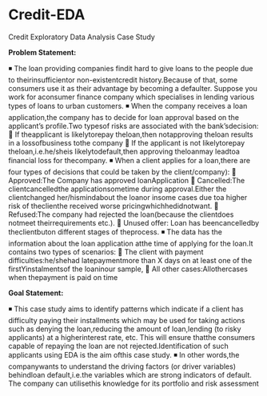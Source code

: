 # Credit-EDA

Credit Exploratory Data Analysis Case Study

**Problem Statement:**

◾ The loan providing companies findit hard to give loans to the people due to theirinsufficientor non-existentcredit history.Because of that, 
some consumers use it as their advantage by becoming a defaulter. Suppose you work for aconsumer finance company which specialises in 
lending various types of loans to urban customers.
◾ When the company receives a loan application,the company has to decide for loan approval based on the applicant’s profile.Two typesof risks
are associated with the bank’sdecision:
 If theapplicant is likelytorepay theloan,then notapproving theloan results in a lossofbusiness tothe company
 If the applicant is not likelytorepay theloan,i.e.he/sheis likelytodefault,then approving theloanmay leadtoa financial loss for thecompany.
◾ When a client applies for a loan,there are four types of decisions that could be taken by the client/company):
 Approved:The Company has approved loanApplication
 Cancelled:The clientcancelledthe applicationsometime during approval.Either the clientchanged her/hismindabout the loanor insome cases due 
toa higher risk of theclienthe received worse pricingwhichhedidnotwant.
 Refused:The company had rejected the loan(because the clientdoes notmeet theirrequirements etc.).
 Unused offer: Loan has beencancelledby theclientbuton different stages of theprocess.
◾ The data has the information about the loan application atthe time of applying for the loan.It contains two types of scenarios:
 The client with payment difficulties:he/shehad latepaymentmore than X days on at least one of the firstYinstalmentsof the loaninour 
sample,
 All other cases:Allothercases when thepayment is paid on time

**Goal Statement:**

◾ This case study aims to identify patterns which indicate if a client has difficulty paying their installments which may be used for
taking actions such as denying the loan,reducing the amount of loan,lending (to risky applicants) at a higherinterest rate, etc.
This will ensure thatthe consumers capable of repaying the loan are not rejected.Identification of such applicants using EDA is
the aim ofthis case study.
◾ In other words,the companywants to understand the driving factors (or driver variables) behindloan default,i.e.the variables
which are strong indicators of default. The company can utilisethis knowledge for its portfolio and risk assessment
